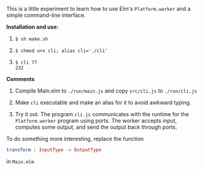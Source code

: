 This is a little experiment to learn how to use Elm's 
`Platform.worker` and a simple command-line interface.

**Installation and use:**

 1)  `$ sh make.sh `                     
 
 2)  `$ chmod u+x cli; alias cli='./cli'` 
 
 3)  `$ cli 77`                          
     `232`


**Comments**

1) Compile Main.elm to `./run/main.js` and
copy `src/cli.js` to `./run/cli.js`

2) Make `cli` executable and make an alias for it
to avoid awkward typing.

3) Try it out.  The program `cli.js` communicates
with the runtime for the `Platform.worker` program
using ports.  The worker accepts input, 
computes some output,
and send the output back through ports.

To do something more interesting, replace
the function 

```elm
transform : InputType -> OutputType
```

in `Main.elm`